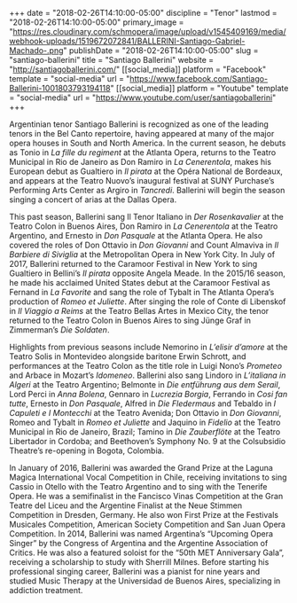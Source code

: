 +++
date = "2018-02-26T14:10:00-05:00"
discipline = "Tenor"
lastmod = "2018-02-26T14:10:00-05:00"
primary_image = "https://res.cloudinary.com/schmopera/image/upload/v1545409169/media/webhook-uploads/1519672072841/BALLERINI-Santiago-Gabriel-Machado-.png"
publishDate = "2018-02-26T14:10:00-05:00"
slug = "santiago-ballerini"
title = "Santiago Ballerini"
website = "http://santiagoballerini.com/"
[[social_media]]
platform = "Facebook"
template = "social-media"
url = "https://www.facebook.com/Santiago-Ballerini-1001803793194118"
[[social_media]]
platform = "Youtube"
template = "social-media"
url = "https://www.youtube.com/user/santiagoballerini"
+++

Argentinian tenor Santiago Ballerini is recognized as one of the leading tenors in the Bel Canto repertoire, having appeared at many of the major opera houses in South and North America. In the current season, he debuts as Tonio in *La fille du regiment* at the Atlanta Opera, returns to the Teatro Municipal in Rio de Janeiro as Don Ramiro in *La Cenerentola*, makes his European debut as Gualtiero in *Il pirata* at the Opéra National de Bordeaux, and appears at the Teatro Nuovo’s inaugural festival at SUNY Purchase’s Performing Arts Center as Argiro in *Tancredi*. Ballerini will begin the season singing a concert of arias at the Dallas Opera.

This past season, Ballerini sang Il Tenor Italiano in *Der Rosenkavalier* at the Teatro Colon in Buenos Aires, Don Ramiro in *La Cenerentola* at the Teatro Argentino, and Ernesto in *Don Pasquale* at the Atlanta Opera. He also covered the roles of Don Ottavio in *Don Giovanni* and Count Almaviva in *Il Barbiere di Siviglia* at the Metropolitan Opera in New York City. In July of 2017, Ballerini returned to the Caramoor Festival in New York to sing Gualtiero in Bellini’s *Il pirata* opposite Angela Meade. In the 2015/16 season, he made his acclaimed United States debut at the Caramoor Festival as Fernand in *La Favorite* and sang the role of Tybalt in The Atlanta Opera’s production of *Romeo et Juliette*. After singing the role of Conte di Libenskof in *Il Viaggio a Reims* at the Teatro Bellas Artes in Mexico City, the tenor returned to the Teatro Colon in Buenos Aires to sing Jünge Graf in Zimmerman’s *Die Soldaten*.

Highlights from previous seasons include Nemorino in *L’elisir d’amore* at the Teatro Solis in Montevideo alongside baritone Erwin Schrott, and performances at the Teatro Colon as the title role in Luigi Nono’s *Prometeo* and Arbace in Mozart’s *Idomeneo*. Ballerini also sang Lindoro in *L’italiana in Algeri* at the Teatro Argentino; Belmonte in *Die entführung aus dem Serail*, Lord Perci in *Anna Bolena*, Gennaro in *Lucrezia Borgia*, Ferrando in *Cosi fan tutte*, Ernesto in *Don Pasquale*, Alfred in *Die Fledermaus* and Tebaldo in *I Capuleti e I Montecchi* at the Teatro Avenida; Don Ottavio in *Don Giovanni*, Romeo and Tybalt in *Romeo et Juliette* and Jaquino in *Fidelio* at the Teatro Municipal in Rio de Janeiro, Brazil; Tamino in *Die Zauberflöte* at the Teatro Libertador in Cordoba; and Beethoven’s Symphony No. 9 at the Colsubsidio Theatre’s re-opening in Bogota, Colombia.

In January of 2016, Ballerini was awarded the Grand Prize at the Laguna Magica International Vocal Competition in Chile, receiving invitations to sing Cassio in Otello with the Teatro Argentino and to sing with the Tenerife Opera. He was a semifinalist in the Fancisco Vinas Competition at the Gran Teatre del Liceu and the Argentine Finalist at the Neue Stimmen Competition in Dresden, Germany. He also won First Prize at the Festivals Musicales Competition, American Society Competition and San Juan Opera Competition. In 2014, Ballerini was named Argentina’s “Upcoming Opera Singer” by the Congress of Argentina and the Argentine Association of Critics. He was also a featured soloist for the “50th MET Anniversary Gala”, receiving a scholarship to study with Sherrill Milnes. Before starting his professional singing career, Ballerini was a pianist for nine years and studied Music Therapy at the Universidad de Buenos Aires, specializing in addiction treatment.
